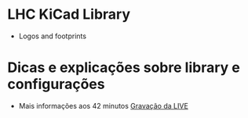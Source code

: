 # LHC KiCad Library
- Logos and footprints

# Dicas e explicações sobre library e configurações
- Mais informações aos 42 minutos [Gravação da LIVE](https://www.youtube.com/watch?v=l77AwA57H2A&t=3286s)
